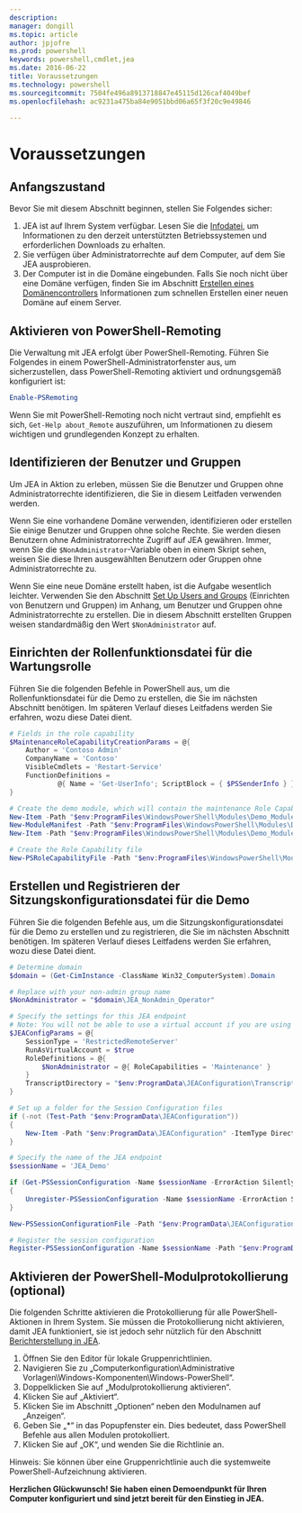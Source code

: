 ```yaml
---
description: 
manager: dongill
ms.topic: article
author: jpjofre
ms.prod: powershell
keywords: powershell,cmdlet,jea
ms.date: 2016-06-22
title: Voraussetzungen
ms.technology: powershell
ms.sourcegitcommit: 7504fe496a8913718847e45115d126caf4049bef
ms.openlocfilehash: ac9231a475ba84e9051bbd06a65f3f20c9e49846

---
```


# Voraussetzungen

## Anfangszustand
Bevor Sie mit diesem Abschnitt beginnen, stellen Sie Folgendes sicher:

1. JEA ist auf Ihrem System verfügbar. Lesen Sie die [Infodatei](./README.md), um Informationen zu den derzeit unterstützten Betriebssystemen und erforderlichen Downloads zu erhalten.
2. Sie verfügen über Administratorrechte auf dem Computer, auf dem Sie JEA ausprobieren.
3. Der Computer ist in die Domäne eingebunden.
Falls Sie noch nicht über eine Domäne verfügen, finden Sie im Abschnitt [Erstellen eines Domänencontrollers](#creating-a-domain-controller) Informationen zum schnellen Erstellen einer neuen Domäne auf einem Server.

## Aktivieren von PowerShell-Remoting
Die Verwaltung mit JEA erfolgt über PowerShell-Remoting.
Führen Sie Folgendes in einem PowerShell-Administratorfenster aus, um sicherzustellen, dass PowerShell-Remoting aktiviert und ordnungsgemäß konfiguriert ist:

```PowerShell
Enable-PSRemoting
```

Wenn Sie mit PowerShell-Remoting noch nicht vertraut sind, empfiehlt es sich, `Get-Help about_Remote` auszuführen, um Informationen zu diesem wichtigen und grundlegenden Konzept zu erhalten.

## Identifizieren der Benutzer und Gruppen
Um JEA in Aktion zu erleben, müssen Sie die Benutzer und Gruppen ohne Administratorrechte identifizieren, die Sie in diesem Leitfaden verwenden werden.

Wenn Sie eine vorhandene Domäne verwenden, identifizieren oder erstellen Sie einige Benutzer und Gruppen ohne solche Rechte.
Sie werden diesen Benutzern ohne Administratorrechte Zugriff auf JEA gewähren.
Immer, wenn Sie die `$NonAdministrator`-Variable oben in einem Skript sehen, weisen Sie diese Ihren ausgewählten Benutzern oder Gruppen ohne Administratorrechte zu.

Wenn Sie eine neue Domäne erstellt haben, ist die Aufgabe wesentlich leichter.
Verwenden Sie den Abschnitt [Set Up Users and Groups](creating-a-domain-controller.md#set-up-users-and-groups) (Einrichten von Benutzern und Gruppen) im Anhang, um Benutzer und Gruppen ohne Administratorrechte zu erstellen.
Die in diesem Abschnitt erstellten Gruppen weisen standardmäßig den Wert `$NonAdministrator` auf.

## Einrichten der Rollenfunktionsdatei für die Wartungsrolle
Führen Sie die folgenden Befehle in PowerShell aus, um die Rollenfunktionsdatei für die Demo zu erstellen, die Sie im nächsten Abschnitt benötigen.
Im späteren Verlauf dieses Leitfadens werden Sie erfahren, wozu diese Datei dient.

```PowerShell
# Fields in the role capability
$MaintenanceRoleCapabilityCreationParams = @{
    Author = 'Contoso Admin'
    CompanyName = 'Contoso'
    VisibleCmdlets = 'Restart-Service'
    FunctionDefinitions =
            @{ Name = 'Get-UserInfo'; ScriptBlock = { $PSSenderInfo } }
}

# Create the demo module, which will contain the maintenance Role Capability File
New-Item -Path "$env:ProgramFiles\WindowsPowerShell\Modules\Demo_Module" -ItemType Directory
New-ModuleManifest -Path "$env:ProgramFiles\WindowsPowerShell\Modules\Demo_Module\Demo_Module.psd1"
New-Item -Path "$env:ProgramFiles\WindowsPowerShell\Modules\Demo_Module\RoleCapabilities" -ItemType Directory

# Create the Role Capability file
New-PSRoleCapabilityFile -Path "$env:ProgramFiles\WindowsPowerShell\Modules\Demo_Module\RoleCapabilities\Maintenance.psrc" @MaintenanceRoleCapabilityCreationParams
```

## Erstellen und Registrieren der Sitzungskonfigurationsdatei für die Demo
Führen Sie die folgenden Befehle aus, um die Sitzungskonfigurationsdatei für die Demo zu erstellen und zu registrieren, die Sie im nächsten Abschnitt benötigen.
Im späteren Verlauf dieses Leitfadens werden Sie erfahren, wozu diese Datei dient.

```PowerShell
# Determine domain
$domain = (Get-CimInstance -ClassName Win32_ComputerSystem).Domain

# Replace with your non-admin group name
$NonAdministrator = "$domain\JEA_NonAdmin_Operator"

# Specify the settings for this JEA endpoint
# Note: You will not be able to use a virtual account if you are using WMF 5.0 on Windows 7 or Windows Server 2008 R2
$JEAConfigParams = @{
    SessionType = 'RestrictedRemoteServer'
    RunAsVirtualAccount = $true
    RoleDefinitions = @{
        $NonAdministrator = @{ RoleCapabilities = 'Maintenance' }
    }
    TranscriptDirectory = "$env:ProgramData\JEAConfiguration\Transcripts"
}

# Set up a folder for the Session Configuration files
if (-not (Test-Path "$env:ProgramData\JEAConfiguration"))
{
    New-Item -Path "$env:ProgramData\JEAConfiguration" -ItemType Directory
}

# Specify the name of the JEA endpoint
$sessionName = 'JEA_Demo'

if (Get-PSSessionConfiguration -Name $sessionName -ErrorAction SilentlyContinue)
{
    Unregister-PSSessionConfiguration -Name $sessionName -ErrorAction Stop
}

New-PSSessionConfigurationFile -Path "$env:ProgramData\JEAConfiguration\JEADemo.pssc" @JEAConfigParams

# Register the session configuration
Register-PSSessionConfiguration -Name $sessionName -Path "$env:ProgramData\JEAConfiguration\JEADemo.pssc"
```

## Aktivieren der PowerShell-Modulprotokollierung (optional)
Die folgenden Schritte aktivieren die Protokollierung für alle PowerShell-Aktionen in Ihrem System.
Sie müssen die Protokollierung nicht aktivieren, damit JEA funktioniert, sie ist jedoch sehr nützlich für den Abschnitt [Berichterstellung in JEA](reporting-on-jea.md).

1. Öffnen Sie den Editor für lokale Gruppenrichtlinien.
2. Navigieren Sie zu „Computerkonfiguration\Administrative Vorlagen\Windows-Komponenten\Windows-PowerShell“.
3. Doppelklicken Sie auf „Modulprotokollierung aktivieren“.
4. Klicken Sie auf „Aktiviert“.
5. Klicken Sie im Abschnitt „Optionen“ neben den Modulnamen auf „Anzeigen“.
6. Geben Sie „\*“ in das Popupfenster ein. Dies bedeutet, dass PowerShell Befehle aus allen Modulen protokolliert.
7. Klicken Sie auf „OK“, und wenden Sie die Richtlinie an.

Hinweis: Sie können über eine Gruppenrichtlinie auch die systemweite PowerShell-Aufzeichnung aktivieren.

**Herzlichen Glückwunsch! Sie haben einen Demoendpunkt für Ihren Computer konfiguriert und sind jetzt bereit für den Einstieg in JEA.**




<!--HONumber=Jun16_HO4-->


